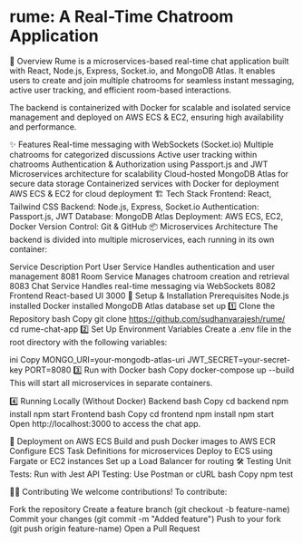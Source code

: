 # rume: A Real-Time Chatroom Application

🚀 Overview
Rume is a microservices-based real-time chat application built with React, Node.js, Express, Socket.io, and MongoDB Atlas. It enables users to create and join multiple chatrooms for seamless instant messaging, active user tracking, and efficient room-based interactions.

The backend is containerized with Docker for scalable and isolated service management and deployed on AWS ECS & EC2, ensuring high availability and performance.

✨ Features
Real-time messaging with WebSockets (Socket.io)
Multiple chatrooms for categorized discussions
Active user tracking within chatrooms
Authentication & Authorization using Passport.js and JWT
Microservices architecture for scalability
Cloud-hosted MongoDB Atlas for secure data storage
Containerized services with Docker for deployment
AWS ECS & EC2 for cloud deployment
🏗️ Tech Stack
Frontend: React, Tailwind CSS
Backend: Node.js, Express, Socket.io
Authentication: Passport.js, JWT
Database: MongoDB Atlas
Deployment: AWS ECS, EC2, Docker
Version Control: Git & GitHub
📦 Microservices Architecture
The backend is divided into multiple microservices, each running in its own container:

Service	Description	Port
User Service	Handles authentication and user management	8081
Room Service	Manages chatroom creation and retrieval	8083
Chat Service	Handles real-time messaging via WebSockets	8082
Frontend	React-based UI	3000
🔧 Setup & Installation
Prerequisites
Node.js installed
Docker installed
MongoDB Atlas database set up
1️⃣ Clone the Repository
bash
Copy
git clone https://github.com/sudhanvarajesh/rume/
cd rume-chat-app
2️⃣ Set Up Environment Variables
Create a .env file in the root directory with the following variables:

ini
Copy
MONGO_URI=your-mongodb-atlas-uri
JWT_SECRET=your-secret-key
PORT=8080
3️⃣ Run with Docker
bash
Copy
docker-compose up --build
This will start all microservices in separate containers.

4️⃣ Running Locally (Without Docker)
Backend
bash
Copy
cd backend
npm install
npm start
Frontend
bash
Copy
cd frontend
npm install
npm start
Open http://localhost:3000 to access the chat app.

🚀 Deployment on AWS ECS
Build and push Docker images to AWS ECR
Configure ECS Task Definitions for microservices
Deploy to ECS using Fargate or EC2 instances
Set up a Load Balancer for routing
🛠️ Testing
Unit Tests: Run with Jest
API Testing: Use Postman or cURL
bash
Copy
npm test

👨‍💻 Contributing
We welcome contributions! To contribute:

Fork the repository
Create a feature branch (git checkout -b feature-name)
Commit your changes (git commit -m "Added feature")
Push to your fork (git push origin feature-name)
Open a Pull Request


